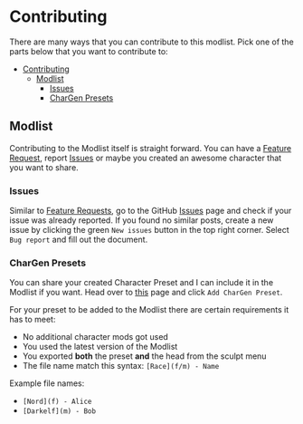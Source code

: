# Contributing

There are many ways that you can contribute to this modlist. Pick one of the parts below that you want to contribute to:

- [Contributing](#contributing)
  - [Modlist](#modlist)
    - [Issues](#issues)
    - [CharGen Presets](#chargen-presets)

## Modlist

Contributing to the Modlist itself is straight forward. You can have a [Feature Request](#feature-requests), report [Issues](#issues) or maybe you created an awesome character that you want to share.

### Issues

Similar to [Feature Requests](#feature-requests), go to the GitHub [Issues](https://github.com/ixanza/equanimity/issues) page and check if your issue was already reported. If you found no similar posts, create a new issue by clicking the green `New issues` button in the top right corner. Select `Bug report` and fill out the document.

### CharGen Presets

You can share your created Character Preset and I can include it in the Modlist if you want. Head over to [this](https://github.com/ixanza/equanimity/issues) page and click `Add CharGen Preset`.

For your preset to be added to the Modlist there are certain requirements it has to meet:

- No additional character mods got used
- You used the latest version of the Modlist
- You exported **both** the preset **and** the head from the sculpt menu
- The file name match this syntax: `[Race](f/m) - Name`

Example file names:

- `[Nord](f) - Alice`
- `[Darkelf](m) - Bob`
